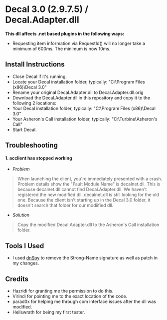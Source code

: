 # Decal 3.0 (2.9.7.5) / Decal.Adapter.dll

**This dll affects .net based plugins in the following ways:**
* Requesting item information via RequestId() will no longer take a minimum of 600ms. The minimum is now 10ms.

## Install Instructions
* Close Decal if it's running.
* Locate your Decal installation folder, typically: "C:\Program Files (x86)\Decal 3.0\"
* Rename your original Decal.Adapter.dll to Decal.Adapter.dll.orig
* Download the Decal.Adapter.dll in this repository and copy it to the following 2 locations:
* Your Decal installation folder, typically: "C:\Program Files (x86)\Decal 3.0\"
* Your Asheron's Call installation folder, typically: "C:\Turbine\Asheron's Call"
* Start Decal.

## Troubleshooting
#### 1. acclient has stopped working
* _Problem_
> When launching the client, you're immediately presented with a crash. Problem details show the "Fault Module Name" is decalnet.dll. This is because decalnet.dll cannot find Decal.Adapter.dll. We haven't registered the new modified dll. decalnet.dll is still looking for the old one. Because the client isn't starting up in the Decal 3.0 folder, it doesn't search that folder for our modiified dll.
* _Solution_
> Copy the modified Decal.Adapter.dll to the Asheron's Call installation folder.

## Tools I Used
* I used [dnSpy](https://github.com/0xd4d/dnSpy) to remove the Strong-Name signature as well as patch in my changes.

## Credits
* Hazridi for granting me the permission to do this.
* Virindi for pointing me to the exact location of the code.
* parad0x for helping me through com interface issues after the dll was modified.
* Hellswrath for being my first tester.
